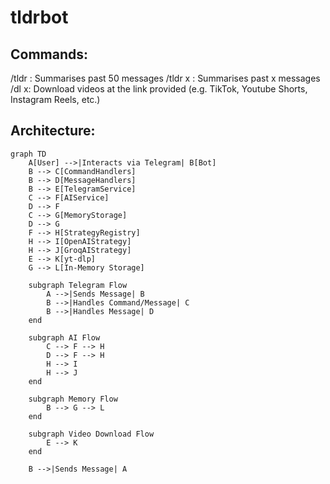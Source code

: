 # tldrbot

## Commands:
/tldr : Summarises past 50 messages
/tldr x : Summarises past x messages
/dl x: Download videos at the link provided (e.g. TikTok, Youtube Shorts, Instagram Reels, etc.)

## Architecture:
```mermaid
graph TD
    A[User] -->|Interacts via Telegram| B[Bot]
    B --> C[CommandHandlers]
    B --> D[MessageHandlers]
    B --> E[TelegramService]
    C --> F[AIService]
    D --> F
    C --> G[MemoryStorage]
    D --> G
    F --> H[StrategyRegistry]
    H --> I[OpenAIStrategy]
    H --> J[GroqAIStrategy]
    E --> K[yt-dlp]
    G --> L[In-Memory Storage]

    subgraph Telegram Flow
        A -->|Sends Message| B
        B -->|Handles Command/Message| C
        B -->|Handles Message| D
    end

    subgraph AI Flow
        C --> F --> H
        D --> F --> H
        H --> I
        H --> J
    end

    subgraph Memory Flow
        B --> G --> L
    end

    subgraph Video Download Flow
        E --> K
    end

    B -->|Sends Message| A

```
